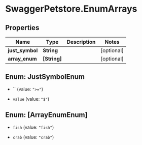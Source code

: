 # SwaggerPetstore.EnumArrays

## Properties
Name | Type | Description | Notes
------------ | ------------- | ------------- | -------------
**just_symbol** | **String** |  | [optional] 
**array_enum** | **[String]** |  | [optional] 


<a name="JustSymbolEnum"></a>
## Enum: JustSymbolEnum


* `` (value: `">="`)

* `value` (value: `"$"`)




<a name="[ArrayEnumEnum]"></a>
## Enum: [ArrayEnumEnum]


* `fish` (value: `"fish"`)

* `crab` (value: `"crab"`)




